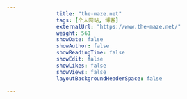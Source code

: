 ---
                title: "the-maze.net"
                tags: [个人网站, 博客]
                externalUrl: "https://www.the-maze.net/"
                weight: 561
                showDate: false
                showAuthor: false
                showReadingTime: false
                showEdit: false
                showLikes: false
                showViews: false
                layoutBackgroundHeaderSpace: false
                ---

